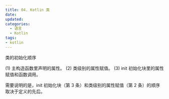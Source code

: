 ```yaml
---
title: 04. Kotlin 类
date:
updated:
categories:
  - 语言
  - Kotlin
tags:
- kotlin
---
```


类的初始化顺序

(1) 主构造函数里声明的属性。
(2) 类级别的属性赋值。
(3) init 初始化块里的属性赋值和函数调用。

需要说明的是，init 初始化块（第 3 条）和类级别的属性赋值（第 2 条）的顺序取决于定义的先后。
